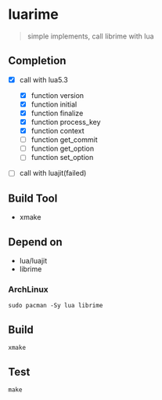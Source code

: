 # luarime

> simple implements, call librime with lua 

## Completion

- [x] call with lua5.3 
  - [x] function version
  - [x] function initial
  - [x] function finalize
  - [x] function process_key
  - [x] function context
  - [ ] function get_commit
  - [ ] function get_option
  - [ ] function set_option
- [ ] call with luajit(failed)


## Build Tool

- xmake

## Depend on

- lua/luajit
- librime

### ArchLinux

```
sudo pacman -Sy lua librime
```

## Build

```
xmake
```

## Test

```
make
```
